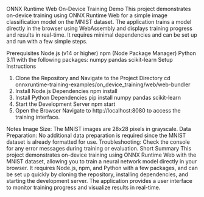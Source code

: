 ONNX Runtime Web On-Device Training Demo
This project demonstrates on-device training using ONNX Runtime Web for a simple image classification model on the MNIST dataset. The application trains a model directly in the browser using WebAssembly and displays training progress and results in real-time. It requires minimal dependencies and can be set up and run with a few simple steps.

Prerequisites
Node.js (v14 or higher)
npm (Node Package Manager)
Python 3.11 with the following packages:
numpy
pandas
scikit-learn
Setup Instructions
1. Clone the Repository and Navigate to the Project Directory
cd onnxruntime-training-examples/on_device_training/web/web-bundler
2. Install Node.js Dependencies
npm install
3. Install Python Dependencies
pip install numpy pandas scikit-learn
4. Start the Development Server
npm start
6. Open the Browser
Navigate to http://localhost:8080 to access the training interface.

Notes
Image Size: The MNIST images are 28x28 pixels in grayscale.
Data Preparation: No additional data preparation is required since the MNIST dataset is already formatted for use.
Troubleshooting: Check the console for any error messages during training or evaluation.
Short Summary
This project demonstrates on-device training using ONNX Runtime Web with the MNIST dataset, allowing you to train a neural network model directly in your browser. It requires Node.js, npm, and Python with a few packages, and can be set up quickly by cloning the repository, installing dependencies, and starting the development server. The application provides a user interface to monitor training progress and visualize results in real-time.






